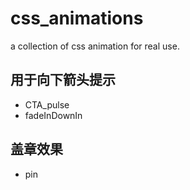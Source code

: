 # css_animations
a collection of css animation for real use.

## 用于向下箭头提示
* CTA_pulse
* fadeInDownIn
## 盖章效果
* pin
